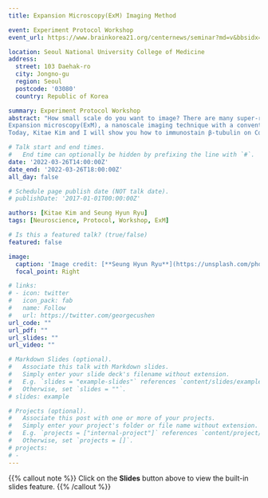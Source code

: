 ```yaml
---
title: Expansion Microscopy(ExM) Imaging Method

event: Experiment Protocol Workshop
event_url: https://www.brainkorea21.org/centernews/seminar?md=v&bbsidx=1478

location: Seoul National University College of Medicine
address:
  street: 103 Daehak-ro 
  city: Jongno-gu
  region: Seoul
  postcode: '03080'
  country: Republic of Korea

summary: Experiment Protocol Workshop
abstract: "How small scale do you want to image? There are many super-resolution imaging techniques like STORM, STED, PALM... However, those techniques require expert skills and equipment to get one high-resolution image.<br>
Expansion microscopy(ExM), a nanoscale imaging technique with a conventional fluorescent microscope makes it easier to get super-resolution images. It uses water-swellable polymer expanding samples(as 4x - 20x in each dimension) with deionized water.<br>
Today, Kitae Kim and I will show you how to immunostain β-tubulin on Cos-7 cells, transfer protein signals to polymer gels, expand polymer gels, and image ExM. We also analyze samples verifying expansion ratio with many proven methods.  "

# Talk start and end times.
#   End time can optionally be hidden by prefixing the line with `#`.
date: '2022-03-26T14:00:00Z'
date_end: '2022-03-26T18:00:00Z'
all_day: false

# Schedule page publish date (NOT talk date).
# publishDate: '2017-01-01T00:00:00Z'

authors: [Kitae Kim and Seung Hyun Ryu]
tags: [Neuroscience, Protocol, Workshop, ExM]

# Is this a featured talk? (true/false)
featured: false

image:
  caption: 'Image credit: [**Seung Hyun Ryu**](https://unsplash.com/photos/bzdhc5b3Bxs)'
  focal_point: Right

# links:
# - icon: twitter
#   icon_pack: fab
#   name: Follow
#   url: https://twitter.com/georgecushen
url_code: ""
url_pdf: ""
url_slides: ""
url_video: ""

# Markdown Slides (optional).
#   Associate this talk with Markdown slides.
#   Simply enter your slide deck's filename without extension.
#   E.g. `slides = "example-slides"` references `content/slides/example-slides.md`.
#   Otherwise, set `slides = ""`.
# slides: example

# Projects (optional).
#   Associate this post with one or more of your projects.
#   Simply enter your project's folder or file name without extension.
#   E.g. `projects = ["internal-project"]` references `content/project/deep-learning/index.md`.
#   Otherwise, set `projects = []`.
# projects:
# - 
---
```


{{% callout note %}}
Click on the **Slides** button above to view the built-in slides feature.
{{% /callout %}}



